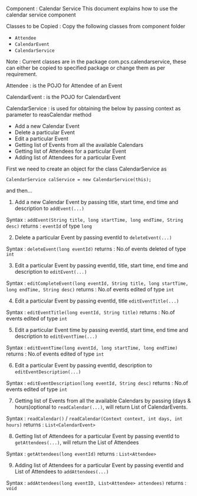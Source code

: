 Component : Calendar Service
This document explains how to use the calendar service component

Classes to be Copied :
Copy the following classes from component folder

 * `Attendee`
 * `CalendarEvent`
 * `CalendarService`

 Note : Current classes are in the package com.pcs.calendarservice, these can either be copied to specified package or
 change them as per requirement.

Attendee : is the POJO for Attendee of an Event

CalendarEvent : is the POJO for CalendarEvent

CalendarService : is used for obtaining the below by passing
context as parameter to reasCalendar method

 * Add a new Calendar Event
 * Delete a particular Event
 * Edit a particular Event
 * Getting list of Events from all the available Calendars
 * Getting list of Attendees for a particular Event
 * Adding list of Attendees for a particular Event

First we need to create an object for the class CalendarService as

`CalendarService calService = new CalendarService(this);`

  and then...

1) Add a new Calendar Event by passing title, start time, end time and description to `addEvent(...)`

Syntax  : `addEvent(String title, long startTime, long endTime, String desc)`
returns : `eventId` of type `long`

2) Delete a particular Event by passing eventId to `deleteEvent(...)`

Syntax  : `deleteEvent(long eventId)`
returns : No.of events deleted of type `int`

3) Edit a particular Event by passing eventId, title, start time, end time and description to `editEvent(...)`

Syntax  : `editCompleteEvent(long eventId, String title, long startTime, long endTime, String desc)`
returns : No.of events edited of type `int`

4) Edit a particular Event by passing eventId, title `editEventTitle(...)`

Syntax  : `editEventTitle(long eventId, String title)`
returns : No.of events edited of type `int`

5) Edit a particular Event time by passing eventId, start time, end time and description to `editEventTime(...)`

Syntax  : `editEventTime(long eventId, long startTime, long endTime)`
returns : No.of events edited of type `int`

6) Edit a particular Event by passing eventId, description to `editEventDescription(...)`

Syntax  : `editEventDescription(long eventId, String desc)`
returns : No.of events edited of type `int`

7) Getting list of Events from all the available Calendars by passing (days & hours)optional to `readCalendar(...)`, will return List of CalendarEvents.

Syntax  : `readCalendar()` / `readCalendar(Context context, int days, int hours)`
returns : `List<CalendarEvent>`

8) Getting list of Attendees for a particular Event by passing eventId to `getAttendees(...)`, will return the List of Attendees

Syntax  : `getAttendees(long eventId)`
returns : `List<Attendee>`

9) Adding list of Attendees for a particular Event by passing eventId and List of Attendees to `addAttendees(...)`

Syntax  : `addAttendees(long eventID, List<Attendee> attendees)`
returns : `void`
